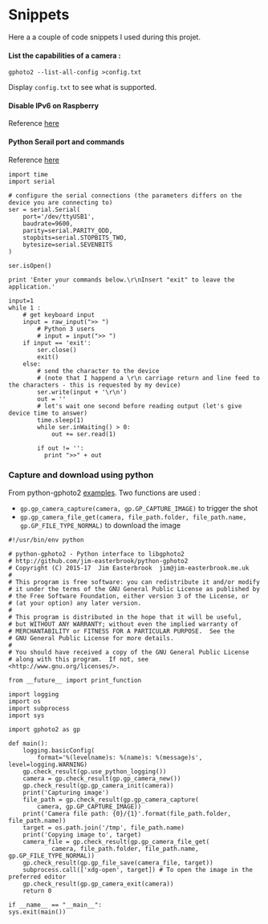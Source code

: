 # Snippets

Here a a couple of code snippets I used during this projet.

#### List the capabilities of a camera : 
`gphoto2 --list-all-config >config.txt`


Display `config.txt` to see what is supported.

#### Disable IPv6 on Raspberry 
Reference [here](https://askubuntu.com/a/309463/217297)

#### Python Serail port and commands
Reference [here](https://stackoverflow.com/questions/676172/full-examples-of-using-pyserial-package)

```
import time
import serial

# configure the serial connections (the parameters differs on the device you are connecting to)
ser = serial.Serial(
    port='/dev/ttyUSB1',
    baudrate=9600,
    parity=serial.PARITY_ODD,
    stopbits=serial.STOPBITS_TWO,
    bytesize=serial.SEVENBITS
)

ser.isOpen()

print 'Enter your commands below.\r\nInsert "exit" to leave the application.'

input=1
while 1 :
    # get keyboard input
    input = raw_input(">> ")
        # Python 3 users
        # input = input(">> ")
    if input == 'exit':
        ser.close()
        exit()
    else:
        # send the character to the device
        # (note that I happend a \r\n carriage return and line feed to the characters - this is requested by my device)
        ser.write(input + '\r\n')
        out = ''
        # let's wait one second before reading output (let's give device time to answer)
        time.sleep(1)
        while ser.inWaiting() > 0:
            out += ser.read(1)

        if out != '':
          print ">>" + out
```

### Capture and download using python

From python-gphoto2 [examples](https://github.com/jim-easterbrook/python-gphoto2/blob/master/examples/capture-image.py).
Two functions are used : 
* `gp.gp_camera_capture(camera, gp.GP_CAPTURE_IMAGE)` to trigger the shot
* `gp.gp_camera_file_get(camera, file_path.folder, file_path.name, gp.GP_FILE_TYPE_NORMAL)` to download the image

```
#!/usr/bin/env python

# python-gphoto2 - Python interface to libgphoto2
# http://github.com/jim-easterbrook/python-gphoto2
# Copyright (C) 2015-17  Jim Easterbrook  jim@jim-easterbrook.me.uk
#
# This program is free software: you can redistribute it and/or modify
# it under the terms of the GNU General Public License as published by
# the Free Software Foundation, either version 3 of the License, or
# (at your option) any later version.
#
# This program is distributed in the hope that it will be useful,
# but WITHOUT ANY WARRANTY; without even the implied warranty of
# MERCHANTABILITY or FITNESS FOR A PARTICULAR PURPOSE.  See the
# GNU General Public License for more details.
#
# You should have received a copy of the GNU General Public License
# along with this program.  If not, see <http://www.gnu.org/licenses/>.

from __future__ import print_function

import logging
import os
import subprocess
import sys

import gphoto2 as gp

def main():
    logging.basicConfig(
        format='%(levelname)s: %(name)s: %(message)s', level=logging.WARNING)
    gp.check_result(gp.use_python_logging())
    camera = gp.check_result(gp.gp_camera_new())
    gp.check_result(gp.gp_camera_init(camera))
    print('Capturing image')
    file_path = gp.check_result(gp.gp_camera_capture(
        camera, gp.GP_CAPTURE_IMAGE))
    print('Camera file path: {0}/{1}'.format(file_path.folder, file_path.name))
    target = os.path.join('/tmp', file_path.name)
    print('Copying image to', target)
    camera_file = gp.check_result(gp.gp_camera_file_get(
            camera, file_path.folder, file_path.name, gp.GP_FILE_TYPE_NORMAL))
    gp.check_result(gp.gp_file_save(camera_file, target))
    subprocess.call(['xdg-open', target]) # To open the image in the preferred editor
    gp.check_result(gp.gp_camera_exit(camera))
    return 0

if __name__ == "__main__":
sys.exit(main())
```
